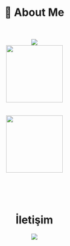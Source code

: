<div align="center">
  <h1>🍻 About Me</h1>
  <br>
  <br>

<div align="center">
   <a href="https://discord.com/users/389071682649849868" target="_blank">
      <img src="https://lanyard-profile-readme.vercel.app/api/389071682649849868">
   </a>

<div align = "center">
<img src = "https://github-readme-stats.vercel.app/api?username=Cheesey-dev&show_icons=true&theme=tokyonight" width = "% 100" height = "150px" />
  <br>
    <br>
    <br>
<img src = "https://github-readme-stats.vercel.app/api/top-langs/?username=Cheesey-dev&layout=compact&theme=tokyonight" width = "% 100" height = "150px"  />
  <br> 
    <br>
    <br>
</div>
<br><br>
  <h1>İletişim</h1>
  <a href="https://discord.com/users/389071682649849868" target="_blank"><img src="https://shields.io/badge/uğur-111111.svg?&style=for-the-badge&logo=discord"></a>
</div>
